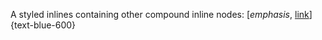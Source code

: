 A styled inlines containing other compound inline nodes: [_emphasis_, [link](https://example.org)]{text-blue-600}